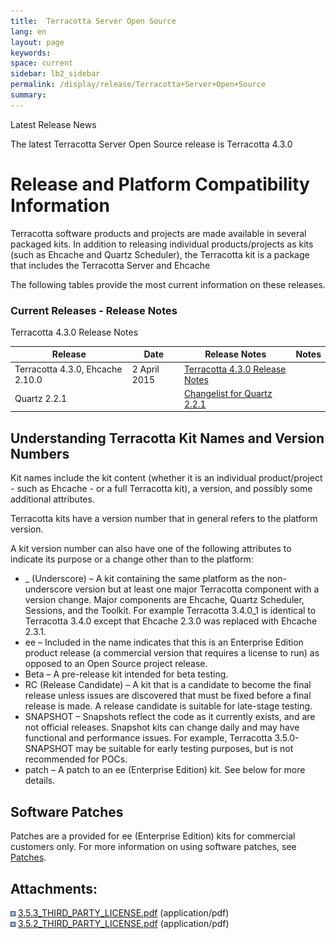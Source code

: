 ```yaml
---
title:  Terracotta Server Open Source  
lang: en
layout: page
keywords:
space: current
sidebar: lb2_sidebar
permalink: /display/release/Terracotta+Server+Open+Source
summary:
---
```


Latest Release News

The latest Terracotta Server Open Source release is Terracotta 4.3.0

Release and Platform Compatibility Information
==============================================

Terracotta software products and projects are made available in several packaged kits. In addition to releasing individual products/projects as kits (such as Ehcache and Quartz Scheduler), the Terracotta kit is a package that includes the Terracotta Server and Ehcache

The following tables provide the most current information on these releases.

### Current Releases - Release Notes

Terracotta 4.3.0 Release Notes

| Release | Date | Release Notes | Notes |
| --- | --- | --- | --- |
| Terracotta 4.3.0, Ehcache 2.10.0 | 2 April 2015 | [Terracotta 4.3.0 Release Notes](Release+Notes%3A+Terracotta+Server+4.3.0+Open+Source) |
| Quartz 2.2.1 |   | [Changelist for Quartz 2.2.1](https://jira.terracotta.org/jira/browse/QTZ/?selectedTab=com.atlassian.jira.jira-projects-plugin:changelog-panel) |   |

Understanding Terracotta Kit Names and Version Numbers
------------------------------------------------------

Kit names include the kit content (whether it is an individual product/project - such as Ehcache - or a full Terracotta kit), a version, and possibly some additional attributes.

Terracotta kits have a version number that in general refers to the platform version.

A kit version number can also have one of the following attributes to indicate its purpose or a change other than to the platform:

*   \_ (Underscore) – A kit containing the same platform as the non-underscore version but at least one major Terracotta component with a version change. Major components are Ehcache, Quartz Scheduler, Sessions, and the Toolkit. For example Terracotta 3.4.0\_1 is identical to Terracotta 3.4.0 except that Ehcache 2.3.0 was replaced with Ehcache 2.3.1.
*   ee – Included in the name indicates that this is an Enterprise Edition product release (a commercial version that requires a license to run) as opposed to an Open Source project release.
*   Beta – A pre-release kit intended for beta testing.
*   RC (Release Candidate) – A kit that is a candidate to become the final release unless issues are discovered that must be fixed before a final release is made. A release candidate is suitable for late-stage testing.
*   SNAPSHOT – Snapshots reflect the code as it currently exists, and are not official releases. Snapshot kits can change daily and may have functional and performance issues. For example, Terracotta 3.5.0-SNAPSHOT may be suitable for early testing purposes, but is not recommended for POCs.
*   patch – A patch to an ee (Enterprise Edition) kit. See below for more details.

Software Patches
----------------

Patches are a provided for ee (Enterprise Edition) kits for commercial customers only. For more information on using software patches, see [Patches](Patches).

Attachments:
------------

![Bullet](images/icons/bullet_blue.gif) [3.5.3\_THIRD\_PARTY\_LICENSE.pdf](/download/attachments/43581492/3.5.3_THIRD_PARTY_LICENSE.pdf) (application/pdf)  
![Bullet](images/icons/bullet_blue.gif) [3.5.2\_THIRD\_PARTY\_LICENSE.pdf](/download/attachments/43581492/3.5.2_THIRD_PARTY_LICENSE.pdf) (application/pdf)  



